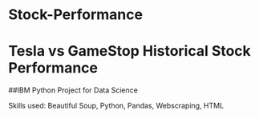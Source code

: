 # Stock-Performance
# Tesla vs GameStop Historical Stock Performance 

##IBM Python Project for Data Science 

Skills used: Beautiful Soup, Python, Pandas, Webscraping, HTML
